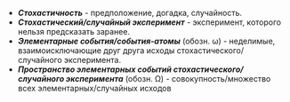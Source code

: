 - ***Стохастичность*** - предположение, догадка, случайность.
- ***Стохастический/случайный эксперимент*** - эксперимент, которого нельзя предсказать заранее.
- ***Элементарные события/события-атомы*** (обозн. ω) - неделимые, взаимоисключающие друг друга исходы стохастического/случайного эксперимента.
- ***Пространство элементарных событий стохастического/случайного эксперимента*** (обозн. Ω) - совокупность/множество всех элементарных/случайных исходов 
